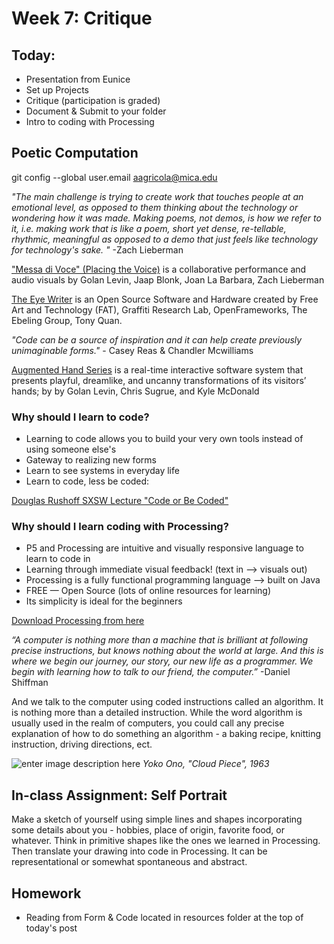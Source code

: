 # Week 7: Critique

## Today:
- Presentation from Eunice  
- Set up Projects
- Critique (participation is graded)
- Document & Submit to your folder
- Intro to coding with Processing




## Poetic Computation

git config --global user.email aagricola@mica.edu

*"The main challenge is trying to create work that touches people at an emotional level, as opposed to them thinking about the technology or wondering how it was made. Making poems, not demos, is how we refer to it, i.e. making work that is like a poem, short yet dense, re-tellable, rhythmic, meaningful as opposed to a demo that just feels like technology for technology's sake. "*    -Zach Lieberman

["Messa di Voce" (Placing the Voice)](https://vimeo.com/2892576) is a collaborative performance and audio visuals by Golan Levin, Jaap Blonk, Joan La Barbara, Zach Lieberman

[The Eye Writer](https://vimeo.com/6376466) is an Open Source Software and Hardware created by Free Art and Technology (FAT), Graffiti Research Lab, OpenFrameworks, The Ebeling Group, Tony Quan.

*"Code can be a source of inspiration and it can help create previously unimaginable forms."*   - Casey Reas & Chandler Mcwilliams

[Augmented Hand Series](http://www.flong.com/projects/augmented-hand-series/) is a real-time interactive software system that presents playful, dreamlike, and uncanny transformations of its visitors’ hands; by by Golan Levin, Chris Sugrue, and Kyle McDonald

### Why should I learn to code?

 - Learning to code allows you to build your very own tools instead of using someone else's
 - Gateway to realizing new forms
 - Learn to see systems in everyday life
 - Learn to code, less be coded:

 [Douglas Rushoff SXSW Lecture "Code or Be Coded"](https://www.youtube.com/watch?v=imV3pPIUy1k)

### Why should I learn coding with Processing?

 - P5 and Processing are intuitive and visually responsive language to learn to code in
 - Learning through immediate visual feedback! (text in —> visuals out)
 - Processing is a fully functional programming language —> built on Java
 - FREE — Open Source (lots of online resources for learning)
 - Its simplicity is ideal for the beginners

[Download Processing from here](https://processing.org/download/)

*“A computer is nothing more than a machine that is brilliant at following precise instructions, but knows nothing about the world at large. And this is where we begin our journey, our story, our new life as a programmer. We begin with learning how to talk to our friend, the computer.”* -Daniel Shiffman

And we talk to the computer using coded instructions called an algorithm. It is nothing more than a detailed instruction. While the word algorithm is usually used in the realm of computers, you could call any precise explanation of how to do something an algorithm - a baking recipe, knitting instruction, driving directions, ect.

![enter image description here](https://chatteringcat.files.wordpress.com/2014/01/182207_689856959860_89904323_40644942_663757_n.jpg)
*Yoko Ono, "Cloud Piece", 1963*

## In-class Assignment: Self Portrait

 Make a sketch of yourself using simple lines and shapes incorporating some details about you - hobbies, place of origin, favorite food, or whatever. Think in primitive shapes like the ones we learned in Processing. Then translate your drawing into code in Processing. It can be representational or somewhat spontaneous and abstract.

## Homework
- Reading from Form & Code located in resources folder at the top of today's post
